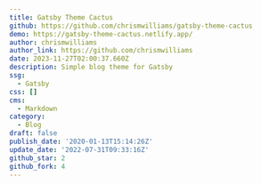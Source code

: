 ```yaml
---
title: Gatsby Theme Cactus
github: https://github.com/chrismwilliams/gatsby-theme-cactus
demo: https://gatsby-theme-cactus.netlify.app/
author: chrismwilliams
author_link: https://github.com/chrismwilliams
date: 2023-11-27T02:00:37.660Z
description: Simple blog theme for Gatsby
ssg:
  - Gatsby
css: []
cms:
  - Markdown
category:
  - Blog
draft: false
publish_date: '2020-01-13T15:14:26Z'
update_date: '2022-07-31T09:33:16Z'
github_star: 2
github_fork: 4
---
```


